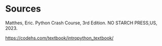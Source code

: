 # Sources

Matthes, Eric. Python Crash Course, 3rd Edition. NO STARCH PRESS,US, 2023.

https://codehs.com/textbook/intropython_textbook/